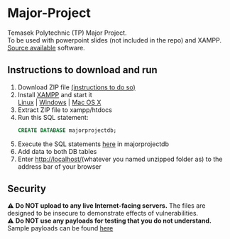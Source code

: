 # Major-Project
Temasek Polytechnic (TP) Major Project. <br>
To be used with powerpoint slides (not included in the repo) and XAMPP. <br>
[Source available](https://en.wikipedia.org/wiki/Source-available_software) software.

## Instructions to download and run
1. Download ZIP file [(instructions to do so)](https://docs.github.com/en/repositories/working-with-files/using-files/downloading-source-code-archives)
2. Install [XAMPP](https://www.apachefriends.org/download.html) and start it <br>
   [Linux](https://www.apachefriends.org/faq_linux.html) | [Windows](https://www.apachefriends.org/faq_windows.html) |
   [Mac OS X](https://www.apachefriends.org/faq_osx.html)
4. Extract ZIP file to xampp/htdocs
5. Run this SQL statement:
   ```sql
   CREATE DATABASE majorprojectdb;
   ```
6. Execute the SQL statements [here](https://github.com/ACheah216/Major-Project/tree/master/sql) in majorprojectdb
7. Add data to both DB tables
8. Enter [http://localhost/](http://localhost/)(whatever you named unzipped folder as) to the address bar of your browser

## Security
⚠️ **Do NOT upload to any live Internet-facing servers.** The files are designed to be insecure to demonstrate effects of vulnerabilities. <br>
⚠️ **Do NOT use any payloads for testing that you do not understand.** Sample payloads can be found [here](https://github.com/ACheah216/Major-Project/blob/master/sample-xss/code.html)

